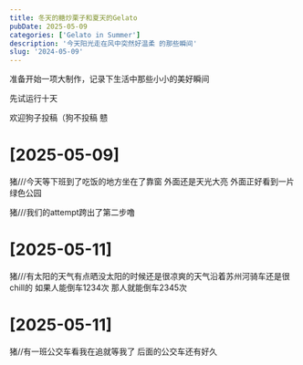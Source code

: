 ```yaml
---
title: 冬天的糖炒栗子和夏天的Gelato
pubDate: 2025-05-09
categories: ['Gelato in Summer']
description: '今天阳光走在风中突然好温柔 的那些瞬间'
slug: '2024-05-09'
---
```


准备开始一项大制作，记录下生活中那些小小的美好瞬间
  
先试运行十天
  
欢迎狗子投稿（狗不投稿 戆


# [2025-05-09] 

  猪///今天等下班到了吃饭的地方坐在了靠窗 外面还是天光大亮 外面正好看到一片绿色公园
  
  猪///我们的attempt跨出了第二步噜

# [2025-05-11]

猪///有太阳的天气有点晒没太阳的时候还是很凉爽的天气沿着苏州河骑车还是很chill的 如果人能倒车1234次 那人就能倒车2345次

# [2025-05-11]

猪//有一班公交车看我在追就等我了 后面的公交车还有好久
